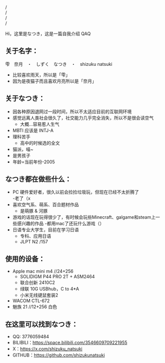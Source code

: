 /  
/  
/  
/  

Hi，这里是なつき，这是一篇自我介绍 QAQ  

## 关于名字：

雫　奈月　・　しずく　なつき　・　shizuku natsuki　　

- 比较喜欢雨天，所以是「雫」
- 因为是夜猫子而且喜欢月亮所以是「奈月」

## 关于なつき：

- 因各种原因退网过一段时间，所以不太适应目前的互联网环境
- 感觉远离人类社会很久了，社交能力几乎完全消失，所以不是很会读空气
    - 大概…容易惹人生气
- MBTI 应该是 INTJ-A
- 理科苦手
    - 高中的时候选的全文
- 猫派，喵~
- 是男孩子
- 年龄=当前年份-2005

## なつき都在做些什么：

- PC 硬件爱好者，很久以前会捡捡垃圾玩，但现在已经不太折腾了  
    -老了（x
- 喜欢空气系、萌系、百合题材作品
    - 是萌豚 & 河豚
- 游戏的话现在玩得很少了，有时候会玩些Minecraft、galgame和steam上一些感兴趣的作品
    -都用mac了还玩什么游戏（）
- 日语专业大学生，目前在学习日语
    - 专科、应用日语
    - JLPT N2 /157

## 使用的设备：

- Apple mac mini m4 //24+256
    - SOLIDIGM P44 PRO 2T + ASM2464
    - 联合创新 2410C2
    - 绿联 10G USBhub，C to 4*A
    - 小米无线键鼠套装2
- WACOM CTL-672
- 魅族 21 //12+256 白色

## 在这里可以找到なつき：

- QQ: 3776059484
- BILIBILI：https://space.bilibili.com/3546609709221955
- X：https://x.com/shizuku_natsuki
- GITHUB：https://github.com/shizukunatsuki
